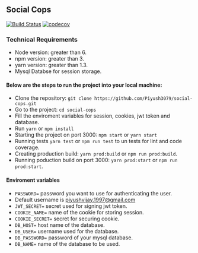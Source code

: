 ## Social Cops
[![Build Status](https://img.shields.io/travis/Piyush3079/social-cops.svg?style=rounded-square)](https://travis-ci.org/Piyush3079/social-cops) [![codecov](https://codecov.io/gh/Piyush3079/social-cops/branch/master/graph/badge.svg)](https://codecov.io/gh/Piyush3079/social-cops)

### Technical Requirements
- Node version: greater than 6.
- npm version: greater than 3.
- yarn version: greater than 1.3.
- Mysql Databse for session storage.
    
#### Below are the steps to run the project into your local machine:

  - Clone the repository: `git clone https://github.com/Piyush3079/social-cops.git`
  - Go to the project: `cd social-cops`
  - Fill the enviroment variables for session, cookies, jwt token and database.
  - Run `yarn` or `npm install`
  - Starting the project on port 3000: `npm start` or `yarn start`
  - Running tests `yarn test` or `npm run test` to un tests for lint and code coverage.
  - Creating production build: `yarn prod:build` or `npm run prod:build`.
  - Running poduction build on port 3000: `yarn prod:start` or `npm run prod:start`.

#### Enviroment variables

  - `PASSWORD=` password you want to use for authenticating the user.
  - Default username is piyushvijay.1997@gmail.com
  - `JWT_SECRET=` secret used for signing jwt token.
  - `COOKIE_NAME=` name of the cookie for storing session.
  - `COOKIE_SECRET=` secret for securing cookie.
  - `DB_HOST=` host name of the database.
  - `DB_USER=` username used for the database.
  - `DB_PASSWORD=` password of your mysql database.
  - `DB_NAME=` name of the database to be used.

